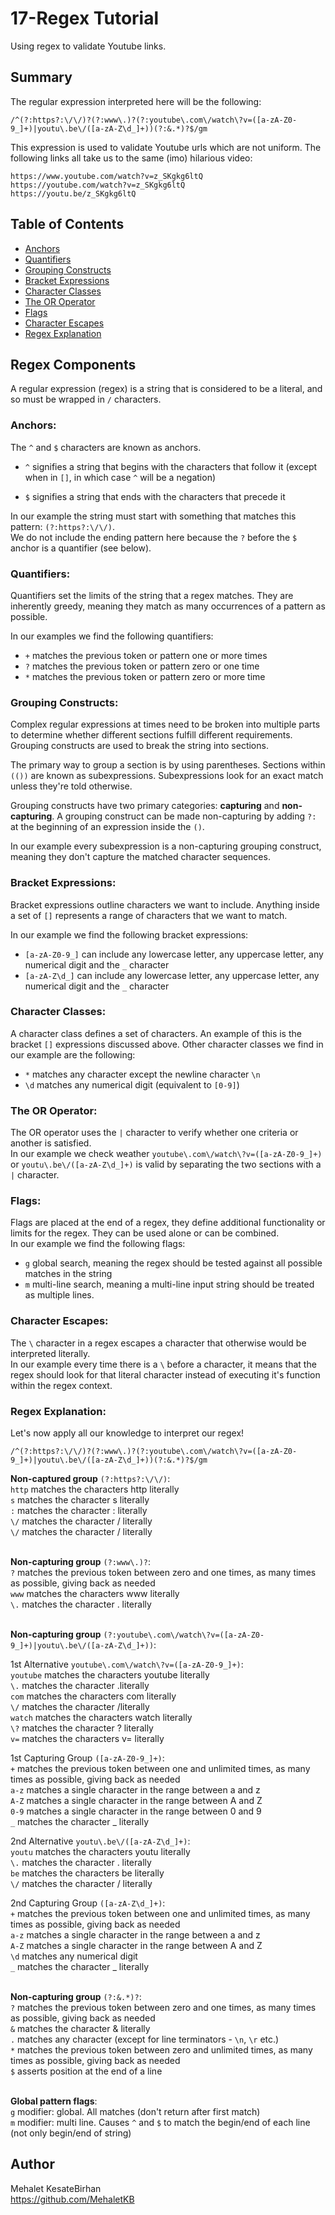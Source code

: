 # 17-Regex Tutorial

Using regex to validate Youtube links.

## Summary

The regular expression interpreted here will be the following: 
<pre><code>/^(?:https?:\/\/)?(?:www\.)?(?:youtube\.com\/watch\?v=([a-zA-Z0-9_]+)|youtu\.be\/([a-zA-Z\d_]+))(?:&.*)?$/gm</code></pre>

This expression is used to validate Youtube urls which are not uniform. The following links all take us to the same (imo) hilarious video:

    https://www.youtube.com/watch?v=z_SKgkg6ltQ
    https://youtube.com/watch?v=z_SKgkg6ltQ
    https://youtu.be/z_SKgkg6ltQ


## Table of Contents

- [Anchors](#anchors)
- [Quantifiers](#quantifiers)
- [Grouping Constructs](#grouping-constructs)
- [Bracket Expressions](#bracket-expressions)
- [Character Classes](#character-classes)
- [The OR Operator](#the-or-operator)
- [Flags](#flags)
- [Character Escapes](#character-escapes)
- [Regex Explanation](#regex-explanation)

## Regex Components
A regular expression (regex) is a string that is considered to be a literal, and so must be wrapped in ``/`` characters.

### Anchors:
The ``^`` and ``$`` characters are known as anchors. <br>

- ``^`` signifies a string that begins with the characters that follow it (except when in ``[]``, in which case ``^`` will be a negation)

- ``$`` signifies a string that ends with the characters that precede it 

In our example the string must start with something that matches this pattern: `(?:https?:\/\/)`. <br>
We do not include the ending pattern here because the ``?`` before the ``$`` anchor is a quantifier (see below).

### Quantifiers:
Quantifiers set the limits of the string that a regex matches. They are inherently greedy, meaning they match as many occurrences of a pattern as possible.

In our examples we find the following quantifiers:
- ``+`` matches the previous token or pattern one or more times
- ``?`` matches the previous token or pattern zero or one time 
- ``*`` matches the previous token or pattern zero or more time 

### Grouping Constructs:
Complex regular expressions at times need to be broken into multiple parts to determine whether different sections fulfill different requirements. Grouping constructs are used to break the string into sections.

The primary way to group a section is by using parentheses. Sections within ``(())`` are known as subexpressions.
Subexpressions look for an exact match unless they're told otherwise.

Grouping constructs have two primary categories: **capturing** and **non-capturing**. A grouping construct can be made non-capturing by adding ``?:`` at the beginning of an expression inside the ``()``.

In our example every subexpression is a non-capturing grouping construct, meaning they don't capture the matched character sequences.

### Bracket Expressions:
Bracket expressions outline characters we want to include. Anything inside a set of ``[]`` represents a range of characters that we want to match.

In our example we find the following bracket expressions:
- ``[a-zA-Z0-9_]`` can include any lowercase letter, any uppercase letter, any numerical digit and the ``_`` character
- ``[a-zA-Z\d_]`` can include any lowercase letter, any uppercase letter, any numerical digit and the ``_`` character

### Character Classes:
A character class defines a set of characters. An example of this is the bracket ``[]`` expressions discussed above. Other character classes we find in our example are the following:
- `*` matches any character except the newline character `\n`
- ``\d`` matches any numerical digit (equivalent to ``[0-9]``)

### The OR Operator:
The OR operator uses the ``|`` character to verify whether one criteria or another is satisfied. <br>
In our example we check weather ``youtube\.com\/watch\?v=([a-zA-Z0-9_]+)`` or ``youtu\.be\/([a-zA-Z\d_]+)`` is valid by separating the two sections with a `|` character.

### Flags:
Flags are placed at the end of a regex, they define additional functionality or limits for the regex. They can be used alone or can be combined.<br>
In our example we find the following flags:
- `g` global search, meaning the regex should be tested against all possible matches in the string
- `m` multi-line search, meaning a multi-line input string should be treated as multiple lines.

### Character Escapes:
The ``\`` character in a regex escapes a character that otherwise would be interpreted literally.<br>
In our example every time there is a ``\`` before a character, it means that the regex should look for that literal character instead of executing it's function within the regex context.

### Regex Explanation:
Let's now apply all our knowledge to interpret our regex!
<pre><code>/^(?:https?:\/\/)?(?:www\.)?(?:youtube\.com\/watch\?v=([a-zA-Z0-9_]+)|youtu\.be\/([a-zA-Z\d_]+))(?:&.*)?$/gm</code></pre>

**Non-captured group** ``(?:https?:\/\/)``:<br>
`http` matches the characters http literally<br>
`s` matches the character s literally<br>
`:` matches the character : literally<br>
`\/` matches the character / literally<br>
`\/` matches the character / literally<br>
<br>

**Non-capturing group** ``(?:www\.)?``:<br>
`?` matches the previous token between zero and one times, as many times as possible, giving back as needed <br>
`www` matches the characters www literally<br>
`\.` matches the character . literally<br>
<br>

**Non-capturing group** ``(?:youtube\.com\/watch\?v=([a-zA-Z0-9_]+)|youtu\.be\/([a-zA-Z\d_]+))``:<br>

1st Alternative ``youtube\.com\/watch\?v=([a-zA-Z0-9_]+)``:<br>
`youtube` matches the characters youtube literally<br>
`\.` matches the character .literally<br>
`com` matches the characters com literally<br>
`\/` matches the character /literally<br>
`watch` matches the characters watch literally<br>
`\?` matches the character ? literally<br>
`v=` matches the characters v= literally<br>

1st Capturing Group ``([a-zA-Z0-9_]+)``:<br>
``+`` matches the previous token between one and unlimited times, as many times as possible, giving back as needed <br>
`a-z` matches a single character in the range between a and z<br>
`A-Z` matches a single character in the range between A and Z<br>
`0-9` matches a single character in the range between 0 and 9<br>
`_` matches the character _ literally<br>

2nd Alternative ``youtu\.be\/([a-zA-Z\d_]+)``:<br>
`youtu` matches the characters youtu literally<br>
`\.` matches the character . literally<br>
`be` matches the characters be literally<br>
`\/` matches the character / literally<br>

2nd Capturing Group ``([a-zA-Z\d_]+)``:<br>
`+` matches the previous token between one and unlimited times, as many times as possible, giving back as needed <br>
`a-z` matches a single character in the range between a and z<br>
`A-Z` matches a single character in the range between A and Z<br>
`\d` matches any numerical digit<br>
`_` matches the character _ literally<br>
<br>

**Non-capturing group** ``(?:&.*)?``:<br>
`?` matches the previous token between zero and one times, as many times as possible, giving back as needed <br>
`&` matches the character & literally<br>
`.` matches any character (except for line terminators - `\n`, `\r` etc.)<br>
`*` matches the previous token between zero and unlimited times, as many times as possible, giving back as needed <br>
`$` asserts position at the end of a line<br>
<br>

**Global pattern flags**:<br>
`g` modifier: global. All matches (don't return after first match)<br>
`m` modifier: multi line. Causes `^` and `$` to match the begin/end of each line (not only begin/end of string)<br>

## Author

Mehalet KesateBirhan <br>
https://github.com/MehaletKB
